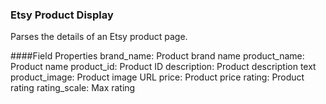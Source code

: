 ### Etsy Product Display
Parses the details of an Etsy product page.

####Field Properties
    brand_name: Product brand name
    product_name: Product name
    product_id: Product ID
    description: Product description text
    product_image: Product image URL
    price: Product price
    rating: Product rating
    rating_scale: Max rating
